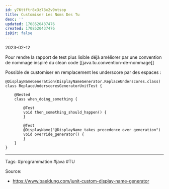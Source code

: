 ```yaml
---
id: y76ttftr8x3z73x2v9ntsop
title: Customiser Les Noms Des Tu
desc: ''
updated: 1708520437476
created: 1708520437476
isDir: false
---
```

2023-02-12

Pour rendre la rapport de test plus lisible déjà améliorer par une convention de nommage inspiré du clean code [[java.tu.convention-de-nommage]]

Possible de customiser en remplacement les underscore par des espaces : 
```
@DisplayNameGeneration(DisplayNameGenerator.ReplaceUnderscores.class)
class ReplaceUnderscoresGeneratorUnitTest {

    @Nested
    class when_doing_something {

        @Test
        void then_something_should_happen() {
        }

        @Test
        @DisplayName("@DisplayName takes precedence over generation")
        void override_generator() {
        }
    }
}
```


--- 
Tags: #programmation #java #TU 

Source:
- https://www.baeldung.com/junit-custom-display-name-generator
